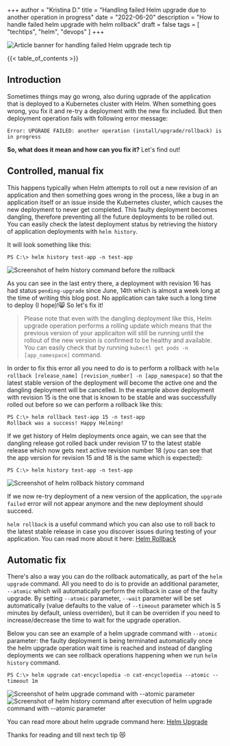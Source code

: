 +++
author = "Kristina D."
title = "Handling failed Helm upgrade due to another operation in progress"
date = "2022-06-20"
description = "How to handle failed helm upgrade with helm rollback"
draft = false
tags = [
    "techtips",
    "helm",
    "devops"
]
+++

![Article banner for handling failed Helm upgrade tech tip](../../images/tech_tips/techtip_6.png)

{{< table_of_contents >}}

## Introduction

Sometimes things may go wrong, also during ugprade of the application that is deployed to a Kubernetes cluster with Helm. When something goes wrong, you fix it and re-try a deployment with the new fix included. But then deployment operation fails with following error message:

```Error: UPGRADE FAILED: another operation (install/upgrade/rollback) is in progress```

**So, what does it mean and how can you fix it?** Let's find out!

## Controlled, manual fix

This happens typically when Helm attempts to roll out a new revision of an application and then something goes wrong in the process, like a bug in an application itself or an issue inside the Kubernetes cluster, which causes the new deployment to never get completed. This faulty deployment becomes dangling, therefore preventing all the future deployments to be rolled out. You can easily check the latest deployment status by retrieving the history of application deployments with ```helm history```. 

It will look something like this:

```
PS C:\> helm history test-app -n test-app
```
![Screenshot of helm history command before the rollback](../../images/tech_tips/helm_history.png)

As you can see in the last entry there, a deployment with revision 16 has had status ```pending-upgrade``` since June, 14th which is almost a week long at the time of writing this blog post. No application can take such a long time to deploy (I hope)!😸 So let's fix it!

> Please note that even with the dangling deployment like this, Helm upgrade operation performs a rolling update which means that the previous version of your applicaiton will still be running until the rollout of the new version is confirmed to be healthy and available. You can easily check that by running ```kubectl get pods -n [app_namespace]``` command. 

In order to fix this error all you need to do is to perform a rollback with ```helm rollback [release_name] [revision_number] -n [app_namespace]``` so that the latest stable version of the deployment will become the active one and the dangling deployment will be cancelled. In the example above deployment with revision 15 is the one that is known to be stable and was successfully rolled out before so we can perform a rollback like this:

```
PS C:\> helm rollback test-app 15 -n test-app
Rollback was a success! Happy Helming!
```

If we get history of Helm deployments once again, we can see that the dangling release got rolled back under revision 17 to the latest stable release which now gets next active revision number 18 (you can see that the app version for revision 15 and 18 is the same which is expected):

```
PS C:\> helm history test-app -n test-app
```
![Screenshot of helm rollback history command](../../images/tech_tips/helm_rollback_history.png)

If we now re-try deployment of a new version of the application, the ```upgrade failed``` error will not appear anymore and the new deployment should succeed. 

```helm rollback``` is a useful command which you can also use to roll back to the latest stable release in case you discover issues during testing of your application. You can read more about it here: [Helm Rollback](https://helm.sh/docs/helm/helm_rollback/)

## Automatic fix

There's also a way you can do the rollback automatically, as part of the ```helm upgrade``` command. All you need to do is to provide an additional parameter, ```--atomic``` which will automatically perform the rollback in case of the faulty upgrade. By setting ```--atomic``` parameter, ```--wait``` parameter will be set automatically (value defaults to the value of ```--timeout``` parameter which is 5 minutes by default, unless overriden), but it can be overriden if you need to increase/decrease the time to wait for the upgrade operation.

Below you can see an example of a helm upgrade command with ```--atomic``` parameter: the faulty deployment is being terminated automatically once the helm upgrade operation wait time is reached and instead of dangling deployments we can see rollback operations happening when we run ```helm history``` command.

```
PS C:\> helm upgrade cat-encyclopedia -n cat-encyclopedia --atomic --timeout 1m
```
![Screenshot of helm upgrade command with --atomic parameter](../../images/tech_tips/helm_upgrade_atomic.png)
![Screenshot of helm history command after execution of helm upgrade command with --atomic parameter](../../images/tech_tips/helm_upgrade_atomic2.png)

You can read more about helm upgrade command here: [Helm Upgrade](https://helm.sh/docs/helm/helm_upgrade)  

Thanks for reading and till next tech tip 😻